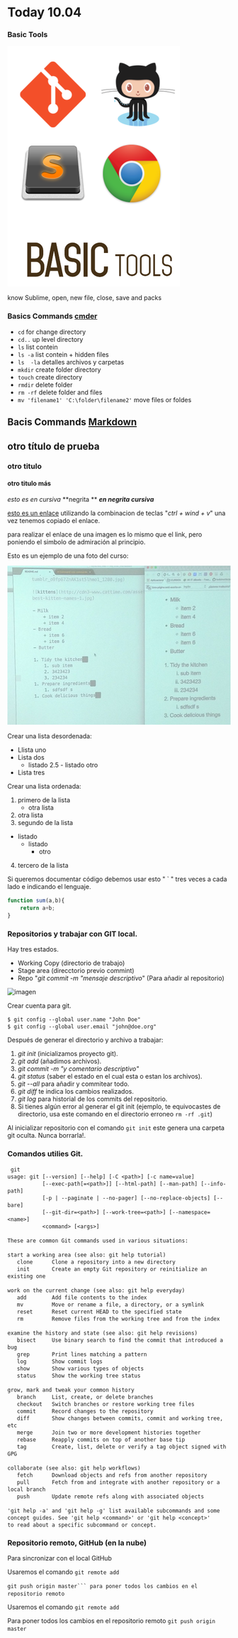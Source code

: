 # Today 10.04

### Basic Tools

[![basictools.png](img/basictools.png)](https://skylabcoders.github.io/bootcamp-abril2017/?full#git)

know Sublime, open, new file, close, save and packs

### Basics Commands [cmder](http://bliker.github.io/cmder)

-   ``cd`` for change directory
-   ``cd..`` up level directory
-   ``ls`` list contein
-   ``ls -a`` list contein + hidden files
-   ``ls  -la`` detalles archivos y carpetas
-   ``mkdir`` create folder directory
-   ``touch`` create directory
-   ``rmdir`` delete folder
-   ``rm -rf`` delete folder and files
-   ``mv 'filename1' 'C:\folder\filename2'`` move files or foldes

## Bacis Commands [Markdown](https://github.com/adam-p/markdown-here/wiki/Markdown-Cheatsheet)

## otro título de prueba
### otro titulo
#### otro titulo más

*esto es en cursiva*
**negrita **
***en negrita cursiva***

[esto es un enlace](https://github.com/SublimeText-Markdown/MarkdownEditing) utilizando la combinacion de teclas "*ctrl + wind + v*" una vez tenemos copiado el enlace.

para realizar el enlace de una imagen es lo mismo que el link, pero poniendo el simbolo de admiración al principio.

Esto es un ejemplo de una foto del curso:

 ![imagen](img/img1.png)

Crear una lista desordenada:

- Llista uno
- Lista dos
	+ listado 2.5
			- listado otro
- Lista tres

Crear una lista ordenada:

1. primero de la lista
 	-	otra lista
2. 	otra lista
3. segundo de la lista
*	listado
	*	listado
		-	otro
4. tercero de la lista

Si queremos documentar código debemos usar esto " ` " tres veces a cada lado e indicando el lenguaje.

```javascript
function sum(a,b){
	return a+b;
}
```

### Repositorios y trabajar con GIT local.

Hay tres estados.

*	Working Copy (directorio de trabajo)
*	Stage area (direcctorio previo commint)
*	Repo "*git commit -m "mensaje descriptivo*" (Para añadir al repositorio)

![imagen](https://d3dr1ze7164817.cloudfront.net/items/1v3R441S3n2N2C351K2V/Image%202017-04-10%20at%204.25.33%20PM.png)

Crear cuenta para git.
```
$ git config --global user.name "John Doe"
$ git config --global user.email "john@doe.org"
```

Después de generar el directorio y archivo a trabajar:

1. 	*git init* (inicializamos proyecto git).
2. 	*git add* (añadimos archivos).
3. 	*git commit -m "y comentario descriptivo"*
4. 	*git status* (saber el estado en el cual esta o estan los archivos).
5. 	*git --all* para añadir y commitear todo.
6. 	*git diff* te indica los cambios realizados.
7. 	*git log* para historial de los commits del repositorio.
8. 	Si tienes algún error al generar el git init (ejemplo, te equivocastes de directorio, usa este comando en el directorio erroneo ```rm -rf .git```)

Al inicializar repositorio con el comando  ```git init``` este genera una carpeta git oculta. Nunca borrarla!.

### Comandos utilies Git.

```
 git
usage: git [--version] [--help] [-C <path>] [-c name=value]
           [--exec-path[=<path>]] [--html-path] [--man-path] [--info-path]
           [-p | --paginate | --no-pager] [--no-replace-objects] [--bare]
           [--git-dir=<path>] [--work-tree=<path>] [--namespace=<name>]
           <command> [<args>]

These are common Git commands used in various situations:

start a working area (see also: git help tutorial)
   clone      Clone a repository into a new directory
   init       Create an empty Git repository or reinitialize an existing one

work on the current change (see also: git help everyday)
   add        Add file contents to the index
   mv         Move or rename a file, a directory, or a symlink
   reset      Reset current HEAD to the specified state
   rm         Remove files from the working tree and from the index

examine the history and state (see also: git help revisions)
   bisect     Use binary search to find the commit that introduced a bug
   grep       Print lines matching a pattern
   log        Show commit logs
   show       Show various types of objects
   status     Show the working tree status

grow, mark and tweak your common history
   branch     List, create, or delete branches
   checkout   Switch branches or restore working tree files
   commit     Record changes to the repository
   diff       Show changes between commits, commit and working tree, etc
   merge      Join two or more development histories together
   rebase     Reapply commits on top of another base tip
   tag        Create, list, delete or verify a tag object signed with GPG

collaborate (see also: git help workflows)
   fetch      Download objects and refs from another repository
   pull       Fetch from and integrate with another repository or a local branch
   push       Update remote refs along with associated objects

'git help -a' and 'git help -g' list available subcommands and some
concept guides. See 'git help <command>' or 'git help <concept>'
to read about a specific subcommand or concept.
```

### Repositorio remoto, GitHub (en la nube)

Para sincronizar con el local GitHub

Usaremos el comando ``git remote add``

``git push origin master``` para poner todos los cambios en el repositorio remoto``

Usaremos el comando ```git remote add```

Para poner todos los cambios en el repositorio remoto ```git push origin master```
